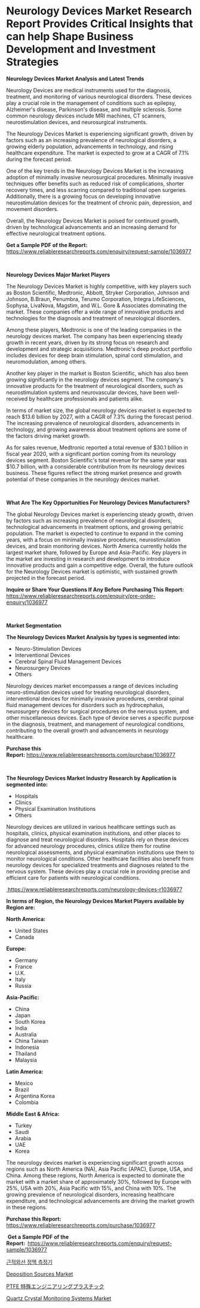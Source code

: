 <p><h1>Neurology Devices Market Research Report Provides Critical Insights that can help Shape Business Development and Investment Strategies</h1></p><p><strong>Neurology Devices Market Analysis and Latest Trends</strong></p>
<p><p>Neurology Devices are medical instruments used for the diagnosis, treatment, and monitoring of various neurological disorders. These devices play a crucial role in the management of conditions such as epilepsy, Alzheimer's disease, Parkinson's disease, and multiple sclerosis. Some common neurology devices include MRI machines, CT scanners, neurostimulation devices, and neurosurgical instruments.</p><p>The Neurology Devices Market is experiencing significant growth, driven by factors such as an increasing prevalence of neurological disorders, a growing elderly population, advancements in technology, and rising healthcare expenditure. The market is expected to grow at a CAGR of 7.1% during the forecast period.</p><p>One of the key trends in the Neurology Devices Market is the increasing adoption of minimally invasive neurosurgical procedures. Minimally invasive techniques offer benefits such as reduced risk of complications, shorter recovery times, and less scarring compared to traditional open surgeries. Additionally, there is a growing focus on developing innovative neurostimulation devices for the treatment of chronic pain, depression, and movement disorders.</p><p>Overall, the Neurology Devices Market is poised for continued growth, driven by technological advancements and an increasing demand for effective neurological treatment options.</p></p>
<p><strong>Get a Sample PDF of the Report:&nbsp;</strong> <a href="https://www.reliableresearchreports.com/enquiry/request-sample/1036977">https://www.reliableresearchreports.com/enquiry/request-sample/1036977</a></p>
<p>&nbsp;</p>
<p><strong>Neurology Devices Major Market Players</strong></p>
<p><p>The Neurology Devices Market is highly competitive, with key players such as Boston Scientific, Medtronic, Abbott, Stryker Corporation, Johnson and Johnson, B.Braun, Penumbra, Terumo Corporation, Integra LifeSciences, Sophysa, LivaNova, Magstim, and W.L. Gore & Associates dominating the market. These companies offer a wide range of innovative products and technologies for the diagnosis and treatment of neurological disorders.</p><p>Among these players, Medtronic is one of the leading companies in the neurology devices market. The company has been experiencing steady growth in recent years, driven by its strong focus on research and development and strategic acquisitions. Medtronic's deep product portfolio includes devices for deep brain stimulation, spinal cord stimulation, and neuromodulation, among others.</p><p>Another key player in the market is Boston Scientific, which has also been growing significantly in the neurology devices segment. The company's innovative products for the treatment of neurological disorders, such as neurostimulation systems and neurovascular devices, have been well-received by healthcare professionals and patients alike.</p><p>In terms of market size, the global neurology devices market is expected to reach $13.6 billion by 2027, with a CAGR of 7.3% during the forecast period. The increasing prevalence of neurological disorders, advancements in technology, and growing awareness about treatment options are some of the factors driving market growth.</p><p>As for sales revenue, Medtronic reported a total revenue of $30.1 billion in fiscal year 2020, with a significant portion coming from its neurology devices segment. Boston Scientific's total revenue for the same year was $10.7 billion, with a considerable contribution from its neurology devices business. These figures reflect the strong market presence and growth potential of these companies in the neurology devices market.</p></p>
<p>&nbsp;</p>
<p><strong>What Are The Key Opportunities For Neurology Devices Manufacturers?</strong></p>
<p><p>The global Neurology Devices market is experiencing steady growth, driven by factors such as increasing prevalence of neurological disorders, technological advancements in treatment options, and growing geriatric population. The market is expected to continue to expand in the coming years, with a focus on minimally invasive procedures, neurostimulation devices, and brain monitoring devices. North America currently holds the largest market share, followed by Europe and Asia-Pacific. Key players in the market are investing in research and development to introduce innovative products and gain a competitive edge. Overall, the future outlook for the Neurology Devices market is optimistic, with sustained growth projected in the forecast period.</p></p>
<p><strong>Inquire or Share Your Questions If Any Before Purchasing This Report:</strong> <a href="https://www.reliableresearchreports.com/enquiry/pre-order-enquiry/1036977">https://www.reliableresearchreports.com/enquiry/pre-order-enquiry/1036977</a></p>
<p>&nbsp;</p>
<p><strong>Market Segmentation</strong></p>
<p><strong>The Neurology Devices Market Analysis by types is segmented into:</strong></p>
<p><ul><li>Neuro-Stimulation Devices</li><li>Interventional Devices</li><li>Cerebral Spinal Fluid Management Devices</li><li>Neurosurgery Devices</li><li>Others</li></ul></p>
<p><p>Neurology devices market encompasses a range of devices including neuro-stimulation devices used for treating neurological disorders, interventional devices for minimally invasive procedures, cerebral spinal fluid management devices for disorders such as hydrocephalus, neurosurgery devices for surgical procedures on the nervous system, and other miscellaneous devices. Each type of device serves a specific purpose in the diagnosis, treatment, and management of neurological conditions, contributing to the overall growth and advancements in neurology healthcare.</p></p>
<p><strong>Purchase this Report:&nbsp;</strong><a href="https://www.reliableresearchreports.com/purchase/1036977">https://www.reliableresearchreports.com/purchase/1036977</a></p>
<p>&nbsp;</p>
<p><strong>The Neurology Devices Market Industry Research by Application is segmented into:</strong></p>
<p><ul><li>Hospitals</li><li>Clinics</li><li>Physical Examination Institutions</li><li>Others</li></ul></p>
<p><p>Neurology devices are utilized in various healthcare settings such as hospitals, clinics, physical examination institutions, and other places to diagnose and treat neurological disorders. Hospitals rely on these devices for advanced neurology procedures, clinics utilize them for routine neurological assessments, and physical examination institutions use them to monitor neurological conditions. Other healthcare facilities also benefit from neurology devices for specialized treatments and diagnoses related to the nervous system. These devices play a crucial role in providing precise and efficient care for patients with neurological conditions.</p></p>
<p><a href="https://www.reliableresearchreports.com/neurology-devices-r1036977">&nbsp;https://www.reliableresearchreports.com/neurology-devices-r1036977</a></p>
<p><strong>In terms of Region, the Neurology Devices Market Players available by Region are:</strong></p>
<p>
    <p> <strong> North America: </strong>
        <ul>
            <li>United States</li>
            <li>Canada</li>
        </ul>
        </p> 
    <p> <strong> Europe: </strong>
        <ul>
            <li>Germany</li>
            <li>France</li>
            <li>U.K.</li>
            <li>Italy</li>
            <li>Russia</li>
        </ul>
        </p> 
    <p> <strong> Asia-Pacific: </strong>
        <ul>
            <li>China</li>
            <li>Japan</li>
            <li>South Korea</li>
            <li>India</li>
            <li>Australia</li>
            <li>China Taiwan</li>
            <li>Indonesia</li>
            <li>Thailand</li>
            <li>Malaysia</li>
        </ul>
        </p> 
    <p> <strong> Latin America: </strong>
        <ul>
            <li>Mexico</li>
            <li>Brazil</li>
            <li>Argentina Korea</li>
            <li>Colombia</li>
        </ul>
        </p> 
    <p> <strong> Middle East & Africa: </strong>
        <ul>
            <li>Turkey</li>
            <li>Saudi</li>
            <li>Arabia</li>
            <li>UAE</li>
            <li>Korea</li>
        </ul>
    </p>
    </p>
<p><p>The neurology devices market is experiencing significant growth across regions such as North America (NA), Asia Pacific (APAC), Europe, USA, and China. Among these regions, North America is expected to dominate the market with a market share of approximately 30%, followed by Europe with 25%, USA with 20%, Asia Pacific with 15%, and China with 10%. The growing prevalence of neurological disorders, increasing healthcare expenditure, and technological advancements are driving the market growth in these regions.</p></p>
<p><strong>Purchase this Report: </strong><a href="https://www.reliableresearchreports.com/purchase/1036977">https://www.reliableresearchreports.com/purchase/1036977</a></p>
<p>&nbsp;<strong>Get a Sample PDF of the Report:&nbsp;&nbsp;</strong><a href="https://www.reliableresearchreports.com/enquiry/request-sample/1036977">https://www.reliableresearchreports.com/enquiry/request-sample/1036977</a></p>
<p><strong></strong></p>
<p><p><a href="https://github.com/muchswr/Market-Research-Report-List-1/blob/main/7110667181946.md">근적외선 정맥 측정기</a></p><p><a href="https://github.com/goodweq44/Market-Research-Report-List-1/blob/main/deposition-sources-market.md">Deposition Sources Market</a></p><p><a href="https://github.com/JoanaNitzsche/Market-Research-Report-List-1/blob/main/8604193168121.md">PTFE 特殊エンジニアリングプラスチック</a></p><p><a href="https://github.com/MaraKoelpin2023/Market-Research-Report-List-1/blob/main/quartz-crystal-monitoring-systems-market.md">Quartz Crystal Monitoring Systems Market</a></p></p>